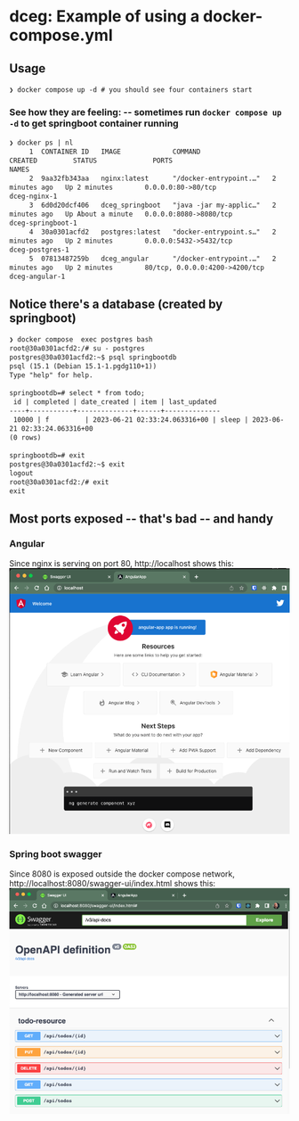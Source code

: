 # dceg: Example of using a docker-compose.yml 

## Usage
```
❯ docker compose up -d # you should see four containers start
```

### See how they are feeling: -- sometimes run `docker compose up -d` to get springboot container running

```
❯ docker ps | nl
     1  CONTAINER ID   IMAGE             COMMAND                  CREATED         STATUS              PORTS                            NAMES
     2  9aa32fb343aa   nginx:latest      "/docker-entrypoint.…"   2 minutes ago   Up 2 minutes        0.0.0.0:80->80/tcp               dceg-nginx-1
     3  6d0d20dcf406   dceg_springboot   "java -jar my-applic…"   2 minutes ago   Up About a minute   0.0.0.0:8080->8080/tcp           dceg-springboot-1
     4  30a0301acfd2   postgres:latest   "docker-entrypoint.s…"   2 minutes ago   Up 2 minutes        0.0.0.0:5432->5432/tcp           dceg-postgres-1
     5  07813487259b   dceg_angular      "/docker-entrypoint.…"   2 minutes ago   Up 2 minutes        80/tcp, 0.0.0.0:4200->4200/tcp   dceg-angular-1
```


## Notice there's a database (created by springboot)

```
❯ docker compose  exec postgres bash
root@30a0301acfd2:/# su - postgres
postgres@30a0301acfd2:~$ psql springbootdb
psql (15.1 (Debian 15.1-1.pgdg110+1))
Type "help" for help.

springbootdb=# select * from todo;
 id | completed | date_created | item | last_updated
----+-----------+--------------+------+--------------
 10000 | f         | 2023-06-21 02:33:24.063316+00 | sleep | 2023-06-21 02:33:24.063316+00
(0 rows)

springbootdb=# exit
postgres@30a0301acfd2:~$ exit
logout
root@30a0301acfd2:/# exit
exit
```

## Most ports exposed -- that's bad -- and handy

### Angular
Since nginx is serving on port 80, http://localhost shows this:
![angular app](img/angular1.png)

### Spring boot swagger 
Since 8080 is exposed outside the docker compose network, http://localhost:8080/swagger-ui/index.html shows this:
![swagger from spring boot](img/swagger1.png)



